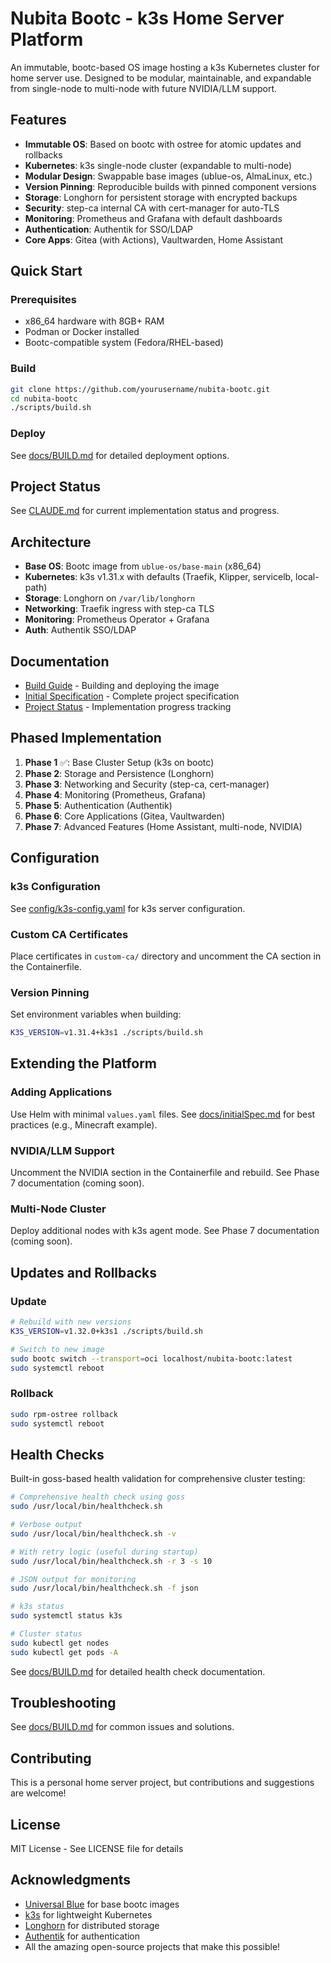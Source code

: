 # Nubita Bootc - k3s Home Server Platform

An immutable, bootc-based OS image hosting a k3s Kubernetes cluster for home server use. Designed to be modular, maintainable, and expandable from single-node to multi-node with future NVIDIA/LLM support.

## Features

- **Immutable OS**: Based on bootc with ostree for atomic updates and rollbacks
- **Kubernetes**: k3s single-node cluster (expandable to multi-node)
- **Modular Design**: Swappable base images (ublue-os, AlmaLinux, etc.)
- **Version Pinning**: Reproducible builds with pinned component versions
- **Storage**: Longhorn for persistent storage with encrypted backups
- **Security**: step-ca internal CA with cert-manager for auto-TLS
- **Monitoring**: Prometheus and Grafana with default dashboards
- **Authentication**: Authentik for SSO/LDAP
- **Core Apps**: Gitea (with Actions), Vaultwarden, Home Assistant

## Quick Start

### Prerequisites

- x86_64 hardware with 8GB+ RAM
- Podman or Docker installed
- Bootc-compatible system (Fedora/RHEL-based)

### Build

```bash
git clone https://github.com/yourusername/nubita-bootc.git
cd nubita-bootc
./scripts/build.sh
```

### Deploy

See [docs/BUILD.md](docs/BUILD.md) for detailed deployment options.

## Project Status

See [CLAUDE.md](CLAUDE.md) for current implementation status and progress.

## Architecture

- **Base OS**: Bootc image from `ublue-os/base-main` (x86_64)
- **Kubernetes**: k3s v1.31.x with defaults (Traefik, Klipper, servicelb, local-path)
- **Storage**: Longhorn on `/var/lib/longhorn`
- **Networking**: Traefik ingress with step-ca TLS
- **Monitoring**: Prometheus Operator + Grafana
- **Auth**: Authentik SSO/LDAP

## Documentation

- [Build Guide](docs/BUILD.md) - Building and deploying the image
- [Initial Specification](docs/initialSpec.md) - Complete project specification
- [Project Status](CLAUDE.md) - Implementation progress tracking

## Phased Implementation

1. **Phase 1** ✅: Base Cluster Setup (k3s on bootc)
2. **Phase 2**: Storage and Persistence (Longhorn)
3. **Phase 3**: Networking and Security (step-ca, cert-manager)
4. **Phase 4**: Monitoring (Prometheus, Grafana)
5. **Phase 5**: Authentication (Authentik)
6. **Phase 6**: Core Applications (Gitea, Vaultwarden)
7. **Phase 7**: Advanced Features (Home Assistant, multi-node, NVIDIA)

## Configuration

### k3s Configuration

See [config/k3s-config.yaml](config/k3s-config.yaml) for k3s server configuration.

### Custom CA Certificates

Place certificates in `custom-ca/` directory and uncomment the CA section in the Containerfile.

### Version Pinning

Set environment variables when building:

```bash
K3S_VERSION=v1.31.4+k3s1 ./scripts/build.sh
```

## Extending the Platform

### Adding Applications

Use Helm with minimal `values.yaml` files. See [docs/initialSpec.md](docs/initialSpec.md) for best practices (e.g., Minecraft example).

### NVIDIA/LLM Support

Uncomment the NVIDIA section in the Containerfile and rebuild. See Phase 7 documentation (coming soon).

### Multi-Node Cluster

Deploy additional nodes with k3s agent mode. See Phase 7 documentation (coming soon).

## Updates and Rollbacks

### Update

```bash
# Rebuild with new versions
K3S_VERSION=v1.32.0+k3s1 ./scripts/build.sh

# Switch to new image
sudo bootc switch --transport=oci localhost/nubita-bootc:latest
sudo systemctl reboot
```

### Rollback

```bash
sudo rpm-ostree rollback
sudo systemctl reboot
```

## Health Checks

Built-in goss-based health validation for comprehensive cluster testing:

```bash
# Comprehensive health check using goss
sudo /usr/local/bin/healthcheck.sh

# Verbose output
sudo /usr/local/bin/healthcheck.sh -v

# With retry logic (useful during startup)
sudo /usr/local/bin/healthcheck.sh -r 3 -s 10

# JSON output for monitoring
sudo /usr/local/bin/healthcheck.sh -f json

# k3s status
sudo systemctl status k3s

# Cluster status
sudo kubectl get nodes
sudo kubectl get pods -A
```

See [docs/BUILD.md](docs/BUILD.md) for detailed health check documentation.

## Troubleshooting

See [docs/BUILD.md](docs/BUILD.md) for common issues and solutions.

## Contributing

This is a personal home server project, but contributions and suggestions are welcome!

## License

MIT License - See LICENSE file for details

## Acknowledgments

- [Universal Blue](https://universal-blue.org/) for base bootc images
- [k3s](https://k3s.io/) for lightweight Kubernetes
- [Longhorn](https://longhorn.io/) for distributed storage
- [Authentik](https://goauthentik.io/) for authentication
- All the amazing open-source projects that make this possible!
